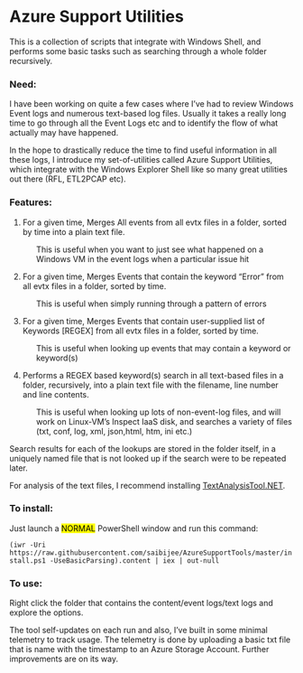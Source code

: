 # Azure Support Utilities

This is a collection of scripts that integrate with Windows Shell, and performs some basic tasks such as searching through a whole folder recursively.

### Need: 

I have been working on quite a few cases where I’ve had to review Windows Event logs and numerous text-based log files. Usually it takes a really long time to go through all the Event Logs etc and to identify the flow of what actually may have happened. 

In the hope to drastically reduce the time to find useful information in all these logs, I introduce my set-of-utilities called Azure Support Utilities, which integrate with the Windows Explorer Shell like so many great utilities out there (RFL, ETL2PCAP etc).

### Features:

1.	For a given time, Merges All events from all evtx files in a folder, sorted by time into a plain text file.

<ul><ul>This is useful when you want to just see what happened on a Windows VM in the event logs when a particular issue hit</ul></ul>

2.	For a given time, Merges Events that contain the keyword “Error” from all evtx files in a folder, sorted by time.

<ul><ul>This is useful when simply running through a pattern of errors</ul></ul>

3.	For a given time, Merges Events that contain user-supplied list of Keywords [REGEX] from all evtx files in a folder, sorted by time.

<ul><ul>This is useful when looking up events that may contain a keyword or keyword(s)</ul></ul>

4.	Performs a REGEX based keyword(s) search in all text-based files in a folder, recursively, into a plain text file with the filename, line number and line contents.

<ul><ul>This is useful when looking up lots of non-event-log files, and will work on Linux-VM’s Inspect IaaS disk, and searches a variety of files (txt, conf, log, xml, json,html, htm, ini etc.)</ul></ul>

Search results for each of the lookups are stored in the folder itself, in a uniquely named file that is not looked up if the search were to be repeated later.

For analysis of the text files, I recommend installing [TextAnalysisTool.NET](https://textanalysistool.github.io/).

### To install: 
Just launch a <mark>NORMAL</mark> PowerShell window and run this command: 

`(iwr -Uri https://raw.githubusercontent.com/saibijee/AzureSupportTools/master/install.ps1 -UseBasicParsing).content | iex | out-null`


### To use: 

Right click the folder that contains the content/event logs/text logs and explore the options.
                
The tool self-updates on each run and also, I’ve built in some minimal telemetry to track usage. The telemetry is done by uploading a basic txt file that is name with the timestamp to an Azure Storage Account. Further improvements are on its way.
